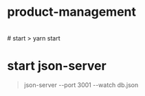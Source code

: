 ﻿# product-management
 <br />
 # start 
> yarn start

# start json-server
> json-server --port 3001 --watch db.json
